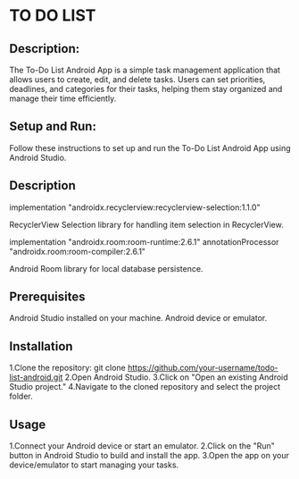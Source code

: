 # TO DO LIST


## Description:

The To-Do List Android App is a simple task management application that allows users to create, edit, and delete tasks. Users can set priorities, deadlines, and categories for their tasks, helping them stay organized and manage their time efficiently.

## Setup and Run:

Follow these instructions to set up and run the To-Do List Android App using Android Studio.

## Description

implementation "androidx.recyclerview:recyclerview-selection:1.1.0"
 
    
RecyclerView Selection library for handling item selection in RecyclerView.

implementation "androidx.room:room-runtime:2.6.1"
annotationProcessor "androidx.room:room-compiler:2.6.1"

 
 Android Room library for local database persistence.


## Prerequisites

Android Studio installed on your machine.
Android device or emulator.

## Installation

1.Clone the repository: git clone https://github.com/your-username/todo-list-android.git
2.Open Android Studio.
3.Click on "Open an existing Android Studio project."
4.Navigate to the cloned repository and select the project folder.

## Usage

1.Connect your Android device or start an emulator.
2.Click on the "Run" button in Android Studio to build and install the app.
3.Open the app on your device/emulator to start managing your tasks.


